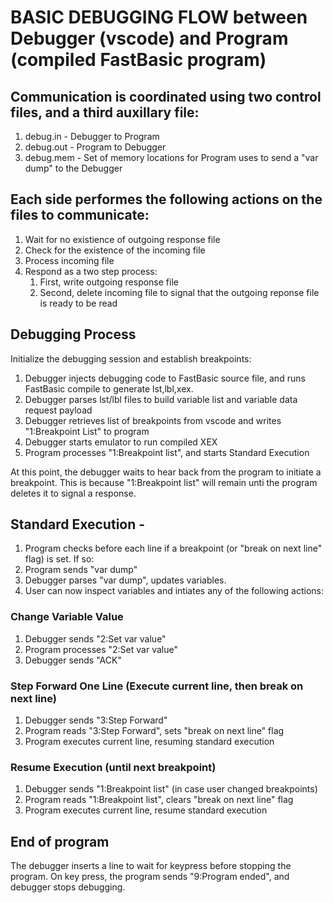 # BASIC DEBUGGING FLOW between Debugger (vscode) and Program (compiled FastBasic program)

## Communication is coordinated using two control files, and a third auxillary file:
1. debug.in  - Debugger to Program 
2. debug.out - Program to Debugger
3. debug.mem - Set of memory locations for Program uses to send a "var dump" to the Debugger

## Each side performes the following actions on the files to communicate:
1. Wait for no existience of outgoing response file
2. Check for the existence of the incoming file
3. Process incoming file
4. Respond as a two step process:
    1. First, write outgoing response file
    2. Second, delete incoming file to signal that the outgoing reponse file is ready to be read


## Debugging Process

Initialize the debugging session and establish breakpoints:

1. Debugger injects debugging code to FastBasic source file, and runs FastBasic compile to generate lst,lbl,xex.
3. Debugger parses lst/lbl files to build variable list and variable data request payload
4. Debugger retrieves list of breakpoints from vscode and writes "1:Breakpoint List" to program
5. Debugger starts emulator to run compiled XEX
6. Program processes "1:Breakpoint list",  and starts Standard Execution

At this point, the debugger waits to hear back from the program to initiate a breakpoint.
This is because "1:Breakpoint list" will remain unti the program deletes it to signal a response.

## Standard Execution - 
1. Program checks before each line if a breakpoint (or "break on next line" flag) is set. If so:
2. Program sends "var dump"
3. Debugger parses "var dump", updates variables.
4. User can now inspect variables and intiates any of the following actions:

### Change Variable Value
1. Debugger sends "2:Set var value"
2. Program processes "2:Set var value"
3. Debugger sends "ACK"

### Step Forward One Line (Execute current line, then break on next line)
1. Debugger sends "3:Step Forward"
2. Program reads "3:Step Forward", sets "break on next line" flag
3. Program executes current line, resuming standard execution

### Resume Execution (until next breakpoint)
1. Debugger sends "1:Breakpoint list" (in case user changed breakpoints)
2. Program reads "1:Breakpoint list", clears "break on next line" flag
3. Program executes current line, resume standard execution

## End of program
The debugger inserts a line to wait for keypress before stopping the program.
On key press, the program sends "9:Program ended", and debugger stops debugging.